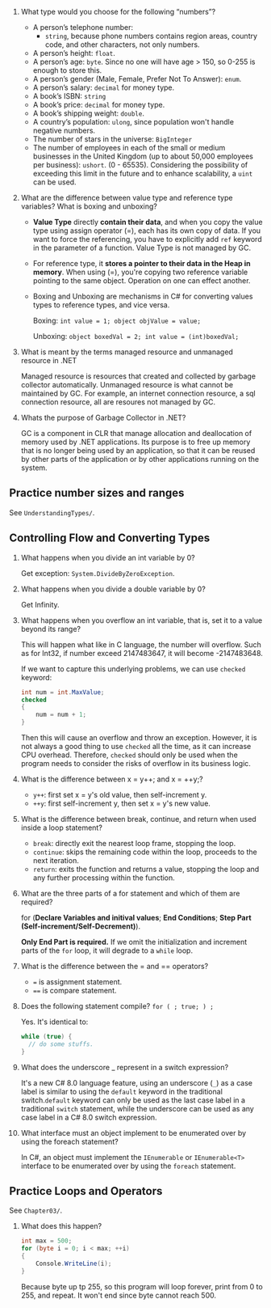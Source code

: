 1. What type would you choose for the following “numbers”?

   - A person’s telephone number: 
     - `string`, because phone numbers contains region areas, country code, and other characters, not only numbers. 
   - A person’s height: `float`.
   - A person’s age: `byte`. Since no one will have age > 150, so 0-255 is enough to store this.
   - A person’s gender (Male, Female, Prefer Not To Answer): `enum`.
   - A person’s salary: `decimal` for money type.
   - A book’s ISBN: `string`
   - A book’s price: `decimal` for money type.
   - A book’s shipping weight: `double`.
   - A country’s population: `ulong`, since population won't handle negative numbers.
   - The number of stars in the universe: `BigInteger`
   - The number of employees in each of the small or medium businesses in the United Kingdom (up to about 50,000 employees per business): `ushort`. (0 - 65535). Considering the possibility of exceeding this limit in the future and to enhance scalability, a `uint` can be used.

2. What are the difference between value type and reference type variables? What is boxing and unboxing?

   - **Value Type** directly **contain their data**, and when you copy the value type using assign operator (=), each has its own copy of data. If you want to force the referencing, you have to explicitly add `ref` keyword in the parameter of a function. Value Type is not managed by GC.

   - For reference type, it **stores a pointer to their data in the Heap in memory**. When using (=), you're copying two reference variable pointing to the same object. Operation on one can effect another.

   - Boxing and Unboxing are mechanisms in C# for converting values types to reference types, and vice versa. 

     Boxing: `int value = 1; object objValue = value; `

     Unboxing: `object boxedVal = 2; int value = (int)boxedVal;`

3. What is meant by the terms managed resource and unmanaged resource in .NET

   Managed resource is resources that created and collected by garbage collector automatically. Unmanaged resource is what cannot be maintained by GC. For example, an internet connection resource, a sql connection resource, all are resoures not managed by GC.

4. Whats the purpose of Garbage Collector in .NET?

   GC is a component in CLR that manage allocation and deallocation of memory used by .NET applications. Its purpose is to free up memory that is no longer being used by an application, so that it can be reused by other parts of the application or by other applications running on the system.

## Practice number sizes and ranges

See `UnderstandingTypes/`.

## Controlling Flow and Converting Types

1. What happens when you divide an int variable by 0?

   Get exception: `System.DivideByZeroException`.
2. What happens when you divide a double variable by 0?

   Get Infinity.
3. What happens when you overflow an int variable, that is, set it to a value beyond its range?

   This will happen what like in C language, the number will overflow. Such as for Int32, if number exceed 2147483647, it will become -2147483648.

   If we want to capture this underlying problems, we can use `checked` keyword:

   ```C#
   int num = int.MaxValue;
   checked
   {
       num = num + 1; 
   }
   ```

   Then this will cause an overflow and throw an exception. However, it is not always a good thing to use `checked` all the time, as it can increase CPU overhead. Therefore, `checked` should only be used when the program needs to consider the risks of overflow in its business logic.
4. What is the difference between x = y++; and x = ++y;?

   - `y++`: first set x = y's old value, then self-increment y.
   - `++y`: first self-increment y, then set x = y's new value.
5. What is the difference between break, continue, and return when used inside a loop statement?

   - `break`: directly exit the nearest loop frame, stopping the loop.
   - `continue`: skips the remaining code within the loop, proceeds to the next iteration.
   - `return`: exits the function and returns a value, stopping the loop and any further processing within the function.
6. What are the three parts of a for statement and which of them are required?

   for (**Declare Variables and initival values**; **End Conditions**; **Step Part (Self-increment/Self-Decrement)**).

   **Only End Part is required.** If we omit the initialization and increment parts of the `for` loop, it will degrade to a `while` loop.

7. What is the difference between the = and == operators?

   - `=` is assignment statement.
   - `==` is compare statement.

8. Does the following statement compile? `for ( ; true; ) ;`

   Yes. It's identical to:

   ```C#
   while (true) {
     // do some stuffs.
   }
   ```

9. What does the underscore _ represent in a switch expression?

   It's a new C# 8.0 language feature, using an underscore (`_`) as a case label is similar to using the `default` keyword in the traditional switch.`default` keyword can only be used as the last case label in a traditional `switch` statement, while the underscore can be used as any case label in a C# 8.0 switch expression.

10. What interface must an object implement to be enumerated over by using the foreach statement?

    In C#, an object must implement the `IEnumerable` or `IEnumerable<T>` interface to be enumerated over by using the `foreach` statement.


## Practice Loops and Operators

See `Chapter03/`.   

1. What does this happen?

   ```C#
   int max = 500;
   for (byte i = 0; i < max; ++i)
   {
       Console.WriteLine(i);
   }
   ```

   Because byte up tp 255, so this program will loop forever, print from 0 to 255, and repeat. It won't end since byte cannot reach 500.

   
